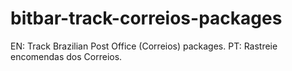 # bitbar-track-correios-packages
EN: Track Brazilian Post Office (Correios) packages. PT: Rastreie encomendas dos Correios.
